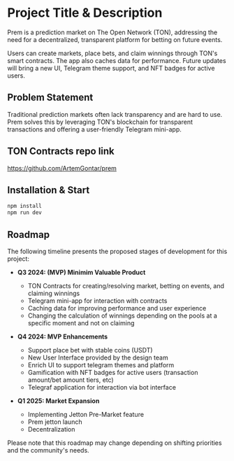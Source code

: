 # Project Title & Description

Prem is a prediction market on The Open Network (TON), addressing the need for a decentralized, transparent platform for betting on future events.

Users can create markets, place bets, and claim winnings through TON's smart contracts. The app also caches data for performance. Future updates will bring a new UI, Telegram theme support, and NFT badges for active users.

## Problem Statement

Traditional prediction markets often lack transparency and are hard to use. Prem solves this by leveraging TON's blockchain for transparent transactions and offering a user-friendly Telegram mini-app.

## TON Contracts repo link
https://github.com/ArtemGontar/prem

## Installation & Start

```bash
npm install
npm run dev
```

## Roadmap

The following timeline presents the proposed stages of development for this project:

- **Q3 2024: (MVP) Minimim Valuable Product**
  - TON Contracts for creating/resolving market, betting on events, and claiming winnings
  - Telegram mini-app for interaction with contracts
  - Caching data for improving performance and user experience
  - Changing the calculation of winnings depending on the pools at a specific moment and not on claiming

- **Q4 2024: MVP Enhancements**
  - Support place bet with stable coins (USDT)
  - New User Interface provided by the design team
  - Enrich UI to support telegram themes and platform
  - Gamification with NFT badges for active users (transaction amount/bet amount tiers, etc)
  - Telegraf application for interaction via bot interface

- **Q1 2025: Market Expansion**
  - Implementing Jetton Pre-Market feature
  - Prem jetton launch
  - Decentralization

Please note that this roadmap may change depending on shifting priorities and the community's needs.
